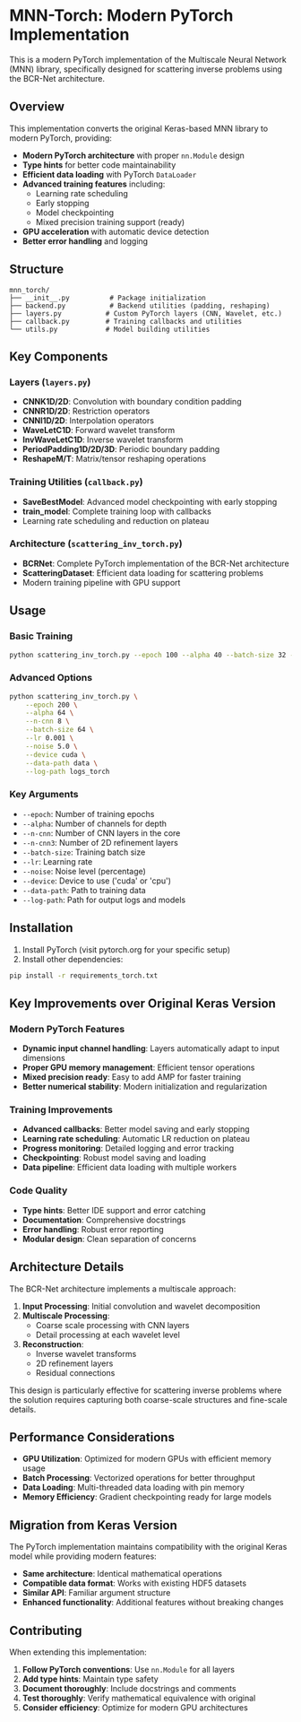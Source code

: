 # MNN-Torch: Modern PyTorch Implementation

This is a modern PyTorch implementation of the Multiscale Neural Network (MNN) library, specifically designed for scattering inverse problems using the BCR-Net architecture.

## Overview

This implementation converts the original Keras-based MNN library to modern PyTorch, providing:

- **Modern PyTorch architecture** with proper `nn.Module` design
- **Type hints** for better code maintainability
- **Efficient data loading** with PyTorch `DataLoader`
- **Advanced training features** including:
  - Learning rate scheduling
  - Early stopping
  - Model checkpointing
  - Mixed precision training support (ready)
- **GPU acceleration** with automatic device detection
- **Better error handling** and logging

## Structure

```
mnn_torch/
├── __init__.py          # Package initialization
├── backend.py           # Backend utilities (padding, reshaping)
├── layers.py           # Custom PyTorch layers (CNN, Wavelet, etc.)
├── callback.py         # Training callbacks and utilities
└── utils.py            # Model building utilities
```

## Key Components

### Layers (`layers.py`)
- **CNNK1D/2D**: Convolution with boundary condition padding
- **CNNR1D/2D**: Restriction operators
- **CNNI1D/2D**: Interpolation operators  
- **WaveLetC1D**: Forward wavelet transform
- **InvWaveLetC1D**: Inverse wavelet transform
- **PeriodPadding1D/2D/3D**: Periodic boundary padding
- **ReshapeM/T**: Matrix/tensor reshaping operations

### Training Utilities (`callback.py`)
- **SaveBestModel**: Advanced model checkpointing with early stopping
- **train_model**: Complete training loop with callbacks
- Learning rate scheduling and reduction on plateau

### Architecture (`scattering_inv_torch.py`)
- **BCRNet**: Complete PyTorch implementation of the BCR-Net architecture
- **ScatteringDataset**: Efficient data loading for scattering problems
- Modern training pipeline with GPU support

## Usage

### Basic Training
```bash
python scattering_inv_torch.py --epoch 100 --alpha 40 --batch-size 32 --lr 0.001
```

### Advanced Options
```bash
python scattering_inv_torch.py \
    --epoch 200 \
    --alpha 64 \
    --n-cnn 8 \
    --batch-size 64 \
    --lr 0.001 \
    --noise 5.0 \
    --device cuda \
    --data-path data \
    --log-path logs_torch
```

### Key Arguments
- `--epoch`: Number of training epochs
- `--alpha`: Number of channels for depth
- `--n-cnn`: Number of CNN layers in the core
- `--n-cnn3`: Number of 2D refinement layers
- `--batch-size`: Training batch size
- `--lr`: Learning rate
- `--noise`: Noise level (percentage)
- `--device`: Device to use ('cuda' or 'cpu')
- `--data-path`: Path to training data
- `--log-path`: Path for output logs and models

## Installation

1. Install PyTorch (visit pytorch.org for your specific setup)
2. Install other dependencies:
```bash
pip install -r requirements_torch.txt
```

## Key Improvements over Original Keras Version

### Modern PyTorch Features
- **Dynamic input channel handling**: Layers automatically adapt to input dimensions
- **Proper GPU memory management**: Efficient tensor operations
- **Mixed precision ready**: Easy to add AMP for faster training
- **Better numerical stability**: Modern initialization and regularization

### Training Improvements
- **Advanced callbacks**: Better model saving and early stopping
- **Learning rate scheduling**: Automatic LR reduction on plateau  
- **Progress monitoring**: Detailed logging and error tracking
- **Checkpointing**: Robust model saving and loading
- **Data pipeline**: Efficient data loading with multiple workers

### Code Quality
- **Type hints**: Better IDE support and error catching
- **Documentation**: Comprehensive docstrings
- **Error handling**: Robust error reporting
- **Modular design**: Clean separation of concerns

## Architecture Details

The BCR-Net architecture implements a multiscale approach:

1. **Input Processing**: Initial convolution and wavelet decomposition
2. **Multiscale Processing**: 
   - Coarse scale processing with CNN layers
   - Detail processing at each wavelet level
3. **Reconstruction**: 
   - Inverse wavelet transforms
   - 2D refinement layers
   - Residual connections

This design is particularly effective for scattering inverse problems where the solution requires capturing both coarse-scale structures and fine-scale details.

## Performance Considerations

- **GPU Utilization**: Optimized for modern GPUs with efficient memory usage
- **Batch Processing**: Vectorized operations for better throughput
- **Data Loading**: Multi-threaded data loading with pin memory
- **Memory Efficiency**: Gradient checkpointing ready for large models

## Migration from Keras Version

The PyTorch implementation maintains compatibility with the original Keras model while providing modern features:

- **Same architecture**: Identical mathematical operations
- **Compatible data format**: Works with existing HDF5 datasets
- **Similar API**: Familiar argument structure
- **Enhanced functionality**: Additional features without breaking changes

## Contributing

When extending this implementation:

1. **Follow PyTorch conventions**: Use `nn.Module` for all layers
2. **Add type hints**: Maintain type safety
3. **Document thoroughly**: Include docstrings and comments
4. **Test thoroughly**: Verify mathematical equivalence with original
5. **Consider efficiency**: Optimize for modern GPU architectures

